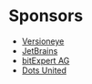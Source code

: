 # Sponsors

* [Versioneye](http://www.versioneye.de/)
* [JetBrains](https://www.jetbrains.com/)
* [bitExpert AG](https://www.bitExpert.de)
* [Dots United](https://dotsunited.de/)
